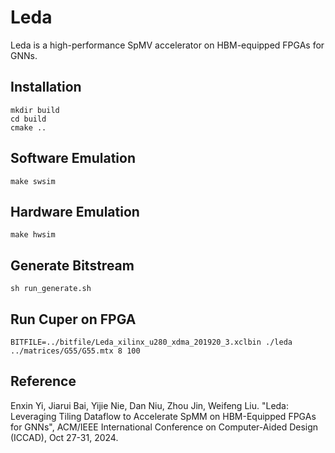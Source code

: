 # Leda

Leda is a high-performance SpMV accelerator on HBM-equipped FPGAs for GNNs.

## Installation

```text
mkdir build
cd build
cmake ..
```

## Software Emulation

```text
make swsim
```

## Hardware Emulation

```text
make hwsim
```

## Generate Bitstream

```text
sh run_generate.sh
```

## Run Cuper on FPGA

```text
BITFILE=../bitfile/Leda_xilinx_u280_xdma_201920_3.xclbin ./leda ../matrices/G55/G55.mtx 8 100
```

## Reference

Enxin Yi, Jiarui Bai, Yijie Nie, Dan Niu, Zhou Jin, Weifeng Liu. "Leda: Leveraging Tiling Dataflow to Accelerate SpMM on HBM-Equipped FPGAs for GNNs", ACM/IEEE International Conference on Computer-Aided Design (ICCAD), Oct 27-31, 2024.